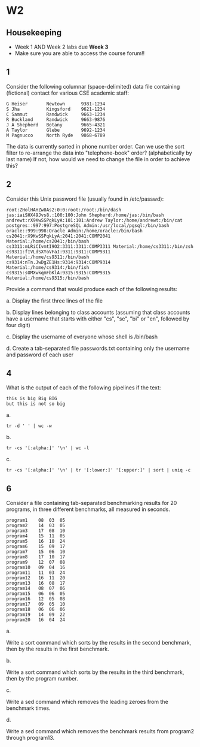 # W2


## Housekeeping

- Week 1 AND Week 2 labs due **Week 3**
- Make sure you are able to access the course forum!!



## 1
Consider the following columnar (space-delimited) data file containing (fictional) contact for various CSE academic staff:
```
G Heiser       Newtown      9381-1234
S Jha          Kingsford    9621-1234
C Sammut       Randwick     9663-1234
R Buckland     Randwick     9663-9876
J A Shepherd   Botany       9665-4321
A Taylor       Glebe        9692-1234
M Pagnucco     North Ryde   9868-6789
```

The data is currently sorted in phone number order.
Can we use the sort filter to re-arrange the data into "telephone-book" order?
(alphabetically by last name)
If not, how would we need to change the file in order to achieve this? 


## 2
Consider this Unix password file
(usually found in /etc/passwd): 
```
root:ZHolHAHZw8As2:0:0:root:/root:/bin/dash
jas:iaiSHX49Jvs8.:100:100:John Shepherd:/home/jas:/bin/bash
andrewt:rX9KwSSPqkLyA:101:101:Andrew Taylor:/home/andrewt:/bin/cat
postgres::997:997:PostgreSQL Admin:/usr/local/pgsql:/bin/bash
oracle::999:998:Oracle Admin:/home/oracle:/bin/bash
cs2041:rX9KwSSPqkLyA:2041:2041:COMP2041 Material:/home/cs2041:/bin/bash
cs3311:mLRiCIvmtI9O2:3311:3311:COMP3311 Material:/home/cs3311:/bin/zsh
cs9311:fIVLdSXYoVFaI:9311:9311:COMP9311 Material:/home/cs9311:/bin/bash
cs9314:nTn.JwDgZE1Hs:9314:9314:COMP9314 Material:/home/cs9314:/bin/fish
cs9315:sOMXwkqmFbKlA:9315:9315:COMP9315 Material:/home/cs9315:/bin/bash
```
 Provide a command that would produce each of the following results:

a.    Display the first three lines of the file

b.    Display lines belonging to class accounts
    (assuming that class accounts have a username that starts with either "cs", "se", "bi" or "en", followed by four digit)

c.    Display the username of everyone whose shell is /bin/bash

d.    Create a tab-separated file passwords.txt containing only the username and password of each user


## 4

 What is the output of each of the following pipelines if the text: 

```
this is big Big BIG
but this is not so big
```

a.
```
tr -d ' ' | wc -w
```

b. 
```
tr -cs '[:alpha:]' '\n' | wc -l
```

c.
```
tr -cs '[:alpha:]' '\n' | tr '[:lower:]' '[:upper:]' | sort | uniq -c
```


## 6

 Consider a file containing tab-separated benchmarking results for 20 programs, in three different benchmarks, all measured in seconds. 

```
program1	08	03	05
program2	14	03	05
program3	17	08	10
program4	15	11	05
program5	16	10	24
program6	15	09	17
program7	15	06	10
program8	17	10	17
program9	12	07	08
program10	09	04	16
program11	11	03	24
program12	16	11	20
program13	16	08	17
program14	08	07	06
program15	06	06	05
program16	12	05	08
program17	09	05	10
program18	06	06	06
program19	14	09	22
program20	16	04	24
```


a. 

Write a sort command which sorts by the results in the second benchmark, then by the results in the first benchmark.

b.

Write a sort command which sorts by the results in the third benchmark, then by the program number.


c.

Write a sed command which removes the leading zeroes from the benchmark times.


d.

Write a sed command which removes the benchmark results from program2 through program13.



